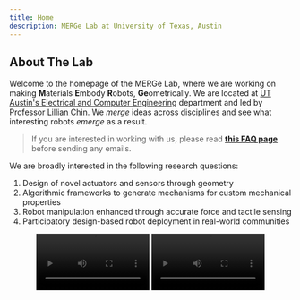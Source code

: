 ```yaml
---
title: Home
description: MERGe Lab at University of Texas, Austin
---
```


## About The Lab
Welcome to the homepage of the MERGe Lab, where we are working on making **M**aterials **E**mbody **R**obots, **Ge**ometrically. We are located at [UT Austin's Electrical and Computer Engineering](https://www.ece.utexas.edu) department and led by Professor [Lillian Chin](https://lillych.in). We *merge* ideas across disciplines and see what interesting robots *emerge* as a result.

> If you are interested in working with us, please read [**this FAQ page**](https://lillych.in/faq/admissions/) before sending any emails.

We are broadly interested in the following research questions:
1. Design of novel actuators and sensors through geometry
1. Algorithmic frameworks to generate mechanisms for custom mechanical properties
1. Robot manipulation enhanced through accurate force and tactile sensing
1. Participatory design-based robot deployment in real-world communities

<div style="text-align: center"> 
	<video width=40% controls>
	    <source src="/img_static/auxbots.webm" type="video/webm">
	    Video of AuxBots moving forward in a mudskipper-style formation
	</video>
	<video width=40% controls>
	    <source src="/img_static/hsas.webm" type="video/webm">
	    Video of a 4 degree of freedom robotic platform built on handed shearing auxetics moving in all four degrees
	</video>
</div>
<p></p>

